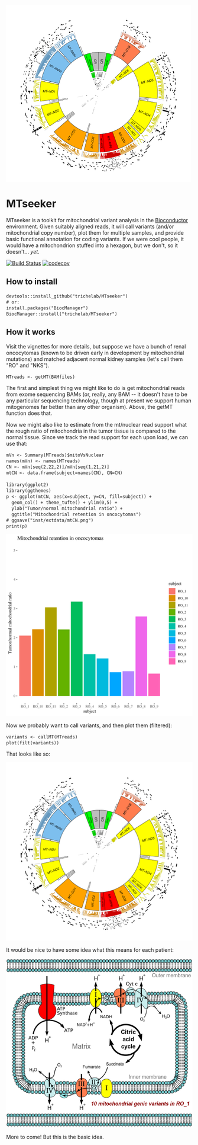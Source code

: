 ![mitochondrial variants for 22 samples](inst/extdata/mitoVarsSmall.png)

# MTseeker

MTseeker is a toolkit for mitochondrial variant analysis in the 
[Bioconductor](http://bioconductor.org/) environment. Given suitably aligned 
reads, it will call variants (and/or mitochondrial copy number), plot them for 
multiple samples, and provide basic functional annotation for coding variants.  If we were cool people, it would have a mitochondrion stuffed into a hexagon,
but we don't, so it doesn't... _yet_. 

[![Build Status](https://travis-ci.org/trichelab/MTseeker/MTseeker.png?branch=master)](https://travis-ci.org/trichelab/MTseeker/MTseeker)  [![codecov](https://codecov.io/gh/trichelab/MTseeker/MTseeker/branch/master/graph/badge.svg)](https://codecov.io/gh/trichelab/MTseeker/MTseeker)

## How to install

```
devtools::install_github("trichelab/MTseeker")
# or:
install.packages("BiocManager")
BiocManager::install("trichelab/MTseeker")
```

## How it works

Visit the vignettes for more details, but suppose we have a bunch of renal 
oncocytomas (known to be driven early in development by mitochondrial mutations)
and matched adjacent normal kidney samples (let's call them "RO" and "NKS"). 

```{r}
MTreads <- getMT(BAMfiles)
```

The first and simplest thing we might like to do is get mitochondrial reads
from exome sequencing BAMs (or, really, any BAM -- it doesn't have to be any 
particular sequencing technology, though at present we support human mitogenomes
far better than any other organism). Above, the getMT function does that.

Now we might also like to estimate from the mt/nuclear read support what the 
rough ratio of mitochondria in the tumor tissue is compared to the normal
tissue. Since we track the read support for each upon load, we can use that:

```{r}
mVn <- Summary(MTreads)$mitoVsNuclear
names(mVn) <- names(MTreads) 
CN <- mVn[seq(2,22,2)]/mVn[seq(1,21,2)] 
mtCN <- data.frame(subject=names(CN), CN=CN)

library(ggplot2) 
library(ggthemes)
p <- ggplot(mtCN, aes(x=subject, y=CN, fill=subject)) + 
  geom_col() + theme_tufte() + ylim(0,5) + 
  ylab("Tumor/normal mitochondrial ratio") + 
  ggtitle("Mitochondrial retention in oncocytomas")
# ggsave("inst/extdata/mtCN.png") 
print(p) 
```
![mitochondrial CN](inst/extdata/mtCN.png)

Now we probably want to call variants, and then plot them (filtered): 

```{r}
variants <- callMT(MTreads)
plot(filt(variants))
```

That looks like so: 

![mitochondrial variants for 22 samples](inst/extdata/RO_NKS_filtered.png)

It would be nice to have some idea what this means for each patient:

![mitochondrial variant fallout in patient 1](inst/extdata/RO_1.png)

More to come! But this is the basic idea. 

